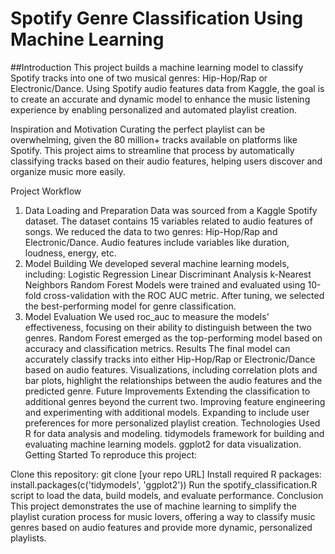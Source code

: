 # Spotify Genre Classification Using Machine Learning

##Introduction
This project builds a machine learning model to classify Spotify tracks into one of two musical genres: Hip-Hop/Rap or Electronic/Dance. Using Spotify audio features data from Kaggle, the goal is to create an accurate and dynamic model to enhance the music listening experience by enabling personalized and automated playlist creation.

Inspiration and Motivation
Curating the perfect playlist can be overwhelming, given the 80 million+ tracks available on platforms like Spotify. This project aims to streamline that process by automatically classifying tracks based on their audio features, helping users discover and organize music more easily.

Project Workflow
1. Data Loading and Preparation
Data was sourced from a Kaggle Spotify dataset.
The dataset contains 15 variables related to audio features of songs.
We reduced the data to two genres: Hip-Hop/Rap and Electronic/Dance.
Audio features include variables like duration, loudness, energy, etc.
2. Model Building
We developed several machine learning models, including:
Logistic Regression
Linear Discriminant Analysis
k-Nearest Neighbors
Random Forest
Models were trained and evaluated using 10-fold cross-validation with the ROC AUC metric.
After tuning, we selected the best-performing model for genre classification.
3. Model Evaluation
We used roc_auc to measure the models' effectiveness, focusing on their ability to distinguish between the two genres.
Random Forest emerged as the top-performing model based on accuracy and classification metrics.
Results
The final model can accurately classify tracks into either Hip-Hop/Rap or Electronic/Dance based on audio features.
Visualizations, including correlation plots and bar plots, highlight the relationships between the audio features and the predicted genre.
Future Improvements
Extending the classification to additional genres beyond the current two.
Improving feature engineering and experimenting with additional models.
Expanding to include user preferences for more personalized playlist creation.
Technologies Used
R for data analysis and modeling.
tidymodels framework for building and evaluating machine learning models.
ggplot2 for data visualization.
Getting Started
To reproduce this project:

Clone this repository: git clone [your repo URL]
Install required R packages: install.packages(c('tidymodels', 'ggplot2'))
Run the spotify_classification.R script to load the data, build models, and evaluate performance.
Conclusion
This project demonstrates the use of machine learning to simplify the playlist curation process for music lovers, offering a way to classify music genres based on audio features and provide more dynamic, personalized playlists.
